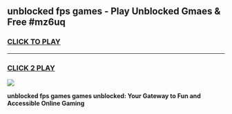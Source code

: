 
## unblocked fps games - Play Unblocked Gmaes & Free #mz6uq
<h3>
<a href="https://news.freeplayer.one?title=unblocked_fps_games&ref=24F">CLICK TO PLAY</a></h3>
<hr>

<h3>
<a href="https://news.freeplayer.one?title=unblocked_fps_games&ref=24F">CLICK 2 PLAY</a>
  
</h3>

<a href="https://news.freeplayer.one?title=unblocked_fps_games&ref=24F/"><img src="https://clearcache.store/games.png"></a>


**unblocked fps games games unblocked: Your Gateway to Fun and Accessible Online Gaming**
